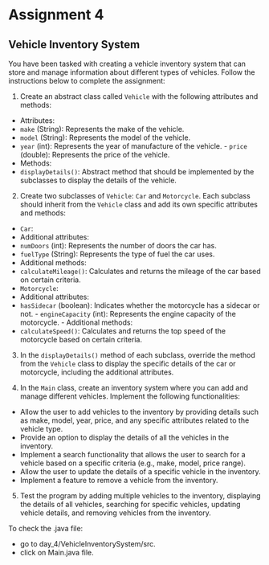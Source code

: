 # Assignment 4
## Vehicle Inventory System

You have been tasked with creating a vehicle inventory system that can store and manage information about different types of vehicles. Follow the instructions below to complete the assignment:

1. Create an abstract class called `Vehicle` with the following attributes and methods:
- Attributes:
- `make` (String): Represents the make of the vehicle.
- `model` (String): Represents the model of the vehicle.
- `year` (int): Represents the year of manufacture of the vehicle. - `price` (double): Represents the price of the vehicle.
- Methods:
- `displayDetails()`: Abstract method that should be implemented by the subclasses to display the details of the vehicle.

2. Create two subclasses of `Vehicle`: `Car` and `Motorcycle`. Each subclass should inherit from the `Vehicle` class and add its own specific attributes and methods:
- `Car`:
- Additional attributes:
- `numDoors` (int): Represents the number of doors the car has.
- `fuelType` (String): Represents the type of fuel the car uses.
- Additional methods:
- `calculateMileage()`: Calculates and returns the mileage of the car based on certain criteria.
- `Motorcycle`:
- Additional attributes:
- `hasSidecar` (boolean): Indicates whether the motorcycle has a sidecar or not. - `engineCapacity` (int): Represents the engine capacity of the motorcycle. - Additional methods:
- `calculateSpeed()`: Calculates and returns the top speed of the motorcycle based on certain criteria.

3. In the `displayDetails()` method of each subclass, override the method from the `Vehicle` class to display the specific details of the car or motorcycle, including the additional attributes.

4. In the `Main` class, create an inventory system where you can add and manage different vehicles. Implement the following functionalities:
- Allow the user to add vehicles to the inventory by providing details such as make, model, year, price, and any specific attributes related to the vehicle type.
- Provide an option to display the details of all the vehicles in the inventory.
- Implement a search functionality that allows the user to search for a vehicle based on a specific criteria (e.g., make, model, price range).
- Allow the user to update the details of a specific vehicle in the inventory.
- Implement a feature to remove a vehicle from the inventory.

5. Test the program by adding multiple vehicles to the inventory, displaying the details of all vehicles, searching for specific vehicles, updating vehicle details, and removing vehicles from the inventory.

To check the .java file:
* go to day_4/VehicleInventorySystem/src.
* click on Main.java file.
